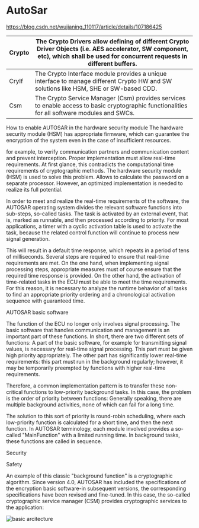 # AutoSar

https://blog.csdn.net/wujianing_110117/article/details/107186425

|Crypto |The Crypto Drivers allow defining of different Crypto Driver Objects (i.e. AES accelerator, SW component, etc), which shall be used for concurrent requests in different buffers.
------- |-------------
| CryIf |	The Crypto Interface module provides a unique interface to manage different Crypto HW and SW solutions like HSM, SHE or SW-based CDD.
| Csm |	The Crypto Service Manager (Csm) provides services to enable access to basic cryptographic functionalities for all software modules and SWCs.


How to enable AUTOSAR in the hardware security module
The hardware security module (HSM) has appropriate firmware, which can guarantee the encryption of the system even in the case of insufficient resources.



for example, to verify communication partners and communication content and prevent interception. Proper implementation must allow real-time requirements. At first glance, this contradicts the computational time requirements of cryptographic methods. The hardware security module (HSM) is used to solve this problem. Allows to calculate the password on a separate processor. However, an optimized implementation is needed to realize its full potential.

In order to meet and realize the real-time requirements of the software, the AUTOSAR operating system divides the relevant software functions into sub-steps, so-called tasks. The task is activated by an external event, that is, marked as runnable, and then processed according to priority. For most applications, a timer with a cyclic activation table is used to activate the task, because the related control function will continue to process new signal generation. 

This will result in a default time response, which repeats in a period of tens of milliseconds. Several steps are required to ensure that real-time requirements are met. On the one hand, when implementing signal processing steps, appropriate measures must of course ensure that the required time response is provided. On the other hand, the activation of time-related tasks in the ECU must be able to meet the time requirements. For this reason, it is necessary to analyze the runtime behavior of all tasks to find an appropriate priority ordering and a chronological activation sequence with guaranteed time.

AUTOSAR basic software

The function of the ECU no longer only involves signal processing. The basic software that handles communication and management is an important part of these functions.  In short, 
there are two different sets of functions: 
A part of the basic software, for example for transmitting signal values, is necessary for real-time signal processing. This part must be given high priority appropriately. 
The other part has significantly lower real-time requirements: this part must run in the background regularly; however, it may be temporarily preempted by functions with higher real-time requirements.

Therefore, a common implementation pattern is to transfer these non-critical functions to low-priority background tasks. In this case, the problem is the order of priority between functions: Generally speaking, there are multiple background activities, none of which can fail for a long time. 

The solution to this sort of priority is round-robin scheduling, where each low-priority function is calculated for a short time, and then the next function. In AUTOSAR terminology, each module involved provides a so-called "MainFunction" with a limited running time. In background tasks, these functions are called in sequence.

Security

Safety

An example of this classic "background function" is a cryptographic algorithm. Since version 4.0, AUTOSAR has included the specifications of the encryption basic software-in subsequent versions, the corresponding specifications have been revised and fine-tuned. In this case, the so-called cryptographic service manager (CSM) provides cryptographic services to the application: 

 ![basic arcitecture](file:///home/shivaprasad/Pictures/autosar_csm.png)
 
